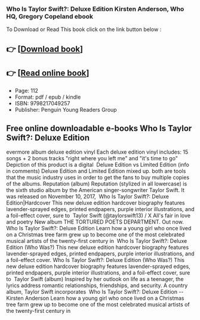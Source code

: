 ### Who Is Taylor Swift?: Deluxe Edition Kirsten Anderson, Who HQ, Gregory Copeland ebook

To Download or Read This book click on the link button below :

## 👉  [**[Download book](http://ebooksharez.info/download.php?group=book&from=github.com&id=721143&lnk=1081 "Download book")**]

## 👉  [**[Read online book](http://ebooksharez.info/download.php?group=book&from=github.com&id=721143&lnk=1081 "Read online book")**]


* Page: 112
* Format: pdf / epub / kindle
* ISBN: 9798217049257
* Publisher: Penguin Young Readers Group



## Free online downloadable e-books Who Is Taylor Swift?: Deluxe Edition



 evermore album deluxe edition vinyl Each deluxe edition vinyl includes: 15 songs + 2 bonus tracks &quot;right where you left me&quot; and &quot;it&#039;s time to go&quot; Depiction of this product is a digital 
 Deluxe Edition vs Limited Edition (info in comments) Deluxe Edition and Limited Edition mixed up. both are tools that the music industry uses in order to get the fans to buy multiple copies of the albums.
 Reputation (album) Reputation (stylized in all lowercase) is the sixth studio album by the American singer-songwriter Taylor Swift. It was released on November 10, 2017, 
 Who Is Taylor Swift?: Deluxe Edition|Hardcover This new deluxe edition hardcover biography features lavender-sprayed edges, printed endpapers, purple interior illustrations, and a foil-effect cover, sure to 
 Taylor Swift (@taylorswift13) / X All&#039;s fair in love and poetry New album THE TORTURED POETS DEPARTMENT. Out now.
 Who Is Taylor Swift?: Deluxe Edition Learn how a young girl who once lived on a Christmas tree farm grew up to become one of the most celebrated musical artists of the twenty-first century in 
 Who Is Taylor Swift?: Deluxe Edition (Who Was?) This new deluxe edition hardcover biography features lavender-sprayed edges, printed endpapers, purple interior illustrations, and a foil-effect cover.
 Who Is Taylor Swift?: Deluxe Edition (Who Was?) This new deluxe edition hardcover biography features lavender-sprayed edges, printed endpapers, purple interior illustrations, and a foil-effect cover, sure to 
 Taylor Swift (album) Inspired by her outlook on life as a teenager, the lyrics address romantic relationships, friendships, and security. A country album, Taylor Swift incorporates 
 Who Is Taylor Swift?: Deluxe Edition -- Kirsten Anderson Learn how a young girl who once lived on a Christmas tree farm grew up to become one of the most celebrated musical artists of the twenty-first century in 





